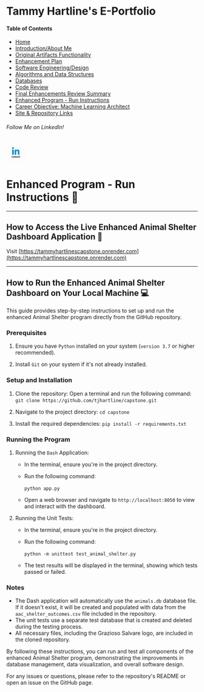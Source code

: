 # Tammy Hartline's E-Portfolio

#### Table of Contents

- [Home](/index.md/)
- [Introduction/About Me](/intro.md/)
- [Original Artifacts Functionality](/original-artifact-functionality.md/)
- [Enhancement Plan](/enhancement-plan.md/)
- [Software Engineering/Design](/software-engineering-and-design.md/)
- [Algorithms and Data Structures](/algorithms-and-data-structures.md/)
- [Databases](/databases.md/)
- [Code Review](/code-review.md/)
- [Final Enhancements Review Summary](/final-enhancements-review-summary.md/)
- [Enhanced Program - Run Instructions](/program_instructions.md/)
- [Career Objective: Machine Learning Architect](/career-objective.md)
- [Site & Repository Links](/site-and-repo-links.md/)

###### Follow Me on LinkedIn!
<a href="https://www.linkedin.com/in/tammy-hartline-91981266/"><img src="linkedin.jpg" width="50" height="50" alt="LinkedIn Logo"></a>

# Enhanced Program - Run Instructions 📄
---
## How to Access the Live Enhanced Animal Shelter Dashboard Application 🔗

Visit [https://tammyhartlinescapstone.onrender.com](https://tammyhartlinescapstone.onrender.com)

---
## How to Run the Enhanced Animal Shelter Dashboard on Your Local Machine 💻

This guide provides step-by-step instructions to set up and run the enhanced Animal Shelter program directly from the GitHub repository.

### Prerequisites

1. Ensure you have `Python` installed on your system (`version 3.7` or higher recommended).

2. Install `Git` on your system if it's not already installed.

### Setup and Installation

1. Clone the repository:
   Open a terminal and run the following command:
   `git clone https://github.com/tjhartline/capstone.git`

2. Navigate to the project directory:
   `cd capstone`

3. Install the required dependencies:
   `pip install -r requirements.txt`

### Running the Program

1. Running the `Dash` Application:
   - In the terminal, ensure you're in the project directory.
     
   - Run the following command:

     `python app.py`
     
   - Open a web browser and navigate to `http://localhost:8050` to view and interact with the dashboard.

2. Running the Unit Tests:
   - In the terminal, ensure you're in the project directory.
   - Run the following command:

     `python -m unittest test_animal_shelter.py`
     
   - The test results will be displayed in the terminal, showing which tests passed or failed.

### Notes

- The Dash application will automatically use the `animals.db` database file. If it doesn't exist, it will be created and populated with data from the `aac_shelter_outcomes.csv` file included in the repository.
- The unit tests use a separate test database that is created and deleted during the testing process.
- All necessary files, including the Grazioso Salvare logo, are included in the cloned repository.

By following these instructions, you can run and test all components of the enhanced Animal Shelter program, demonstrating the improvements in database management, data visualization, and overall software design.

For any issues or questions, please refer to the repository's README or open an issue on the GitHub page.
